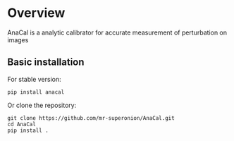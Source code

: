 # Overview

AnaCal is a analytic calibrator for accurate measurement of perturbation on
images

## Basic installation

For stable version:
```shell
pip install anacal
```

Or clone the repository:
```shell
git clone https://github.com/mr-superonion/AnaCal.git
cd AnaCal
pip install .
```
